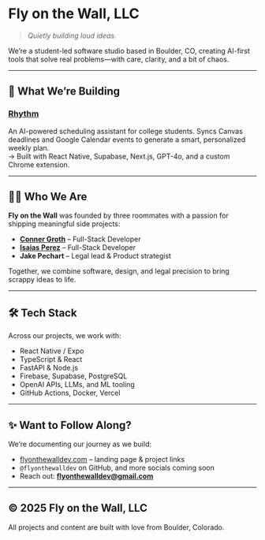 # Fly on the Wall, LLC

> *Quietly building loud ideas.*

We’re a student-led software studio based in Boulder, CO, creating AI-first tools that solve real problems—with care, clarity, and a bit of chaos.

---

## 🚀 What We’re Building

### [Rhythm](https://github.com/flyonthewalldev/Rhythm)
An AI-powered scheduling assistant for college students. Syncs Canvas deadlines and Google Calendar events to generate a smart, personalized weekly plan.  
→ Built with React Native, Supabase, Next.js, GPT-4o, and a custom Chrome extension.

---

## 👨‍💻 Who We Are

**Fly on the Wall** was founded by three roommates with a passion for shipping meaningful side projects:

- **[Conner Groth](https://github.com/connergroth)** – Full-Stack Developer  
- **[Isaias Perez](https://github.com/IP-04)** – Full-Stack Developer  
- **Jake Pechart** – Legal lead & Product strategist

Together, we combine software, design, and legal precision to bring scrappy ideas to life.

---

## 🛠️ Tech Stack
Across our projects, we work with:
- React Native / Expo  
- TypeScript & React  
- FastAPI & Node.js  
- Firebase, Supabase, PostgreSQL  
- OpenAI APIs, LLMs, and ML tooling  
- GitHub Actions, Docker, Vercel

---

## ✨ Want to Follow Along?

We’re documenting our journey as we build:
- [flyonthewalldev.com](https://flyonthewalldev.com) – landing page & project links  
- `@flyonthewalldev` on GitHub, and more socials coming soon  
- Reach out: **flyonthewalldev@gmail.com**

---

## © 2025 Fly on the Wall, LLC

All projects and content are built with love from Boulder, Colorado.
